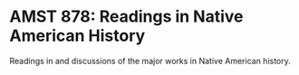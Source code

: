 # AMST 878: Readings in Native American History

Readings in and discussions of the major works in Native American history.